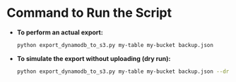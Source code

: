 # Command to Run the Script

- **To perform an actual export:**
  ```bash
  python export_dynamodb_to_s3.py my-table my-bucket backup.json
  ```

- **To simulate the export without uploading (dry run):**
  ```bash
  python export_dynamodb_to_s3.py my-table my-bucket backup.json --dry-run
  ```
